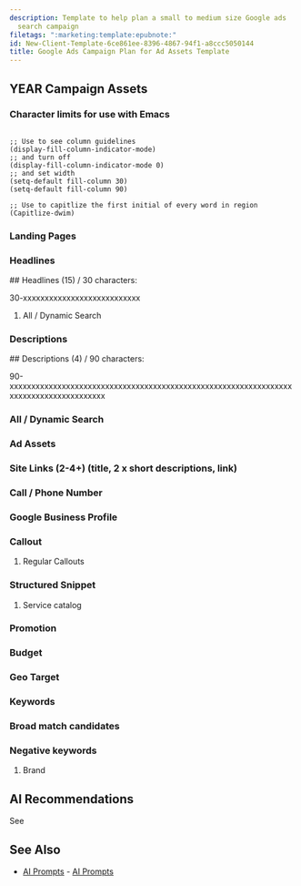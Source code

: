 ```yaml
---
description: Template to help plan a small to medium size Google ads
  search campaign
filetags: ":marketing:template:epubnote:"
id: New-Client-Template-6ce861ee-8396-4867-94f1-a8ccc5050144
title: Google Ads Campaign Plan for Ad Assets Template
---
```


## YEAR Campaign Assets

### Character limits for use with Emacs

``` elisp

;; Use to see column guidelines
(display-fill-column-indicator-mode)
;; and turn off
(display-fill-column-indicator-mode 0)
;; and set width
(setq-default fill-column 30)
(setq-default fill-column 90)

;; Use to capitlize the first initial of every word in region
(Capitlize-dwim)

```

### Landing Pages

### Headlines

\## Headlines (15) / 30 characters:

30-xxxxxxxxxxxxxxxxxxxxxxxxxxx

1.  All / Dynamic Search

### Descriptions

\## Descriptions (4) / 90 characters:

90-xxxxxxxxxxxxxxxxxxxxxxxxxxxxxxxxxxxxxxxxxxxxxxxxxxxxxxxxxxxxxxxxxxxxxxxxxxxxxxxxxxxxxxx

### All / Dynamic Search

### Ad Assets

### Site Links (2-4+) (title, 2 x short descriptions, link)

### Call / Phone Number

### Google Business Profile

### Callout

1.  Regular Callouts

### Structured Snippet

1.  Service catalog

### Promotion

### Budget

### Geo Target

### Keywords

### Broad match candidates

### Negative keywords

1.  Brand

## AI Recommendations

See

## See Also

- [AI Prompts](../006-3-tech-ai-prompts) - [AI
  Prompts](id:0a00398f-f4d9-42ae-8830-c37fa9abdc8f)
